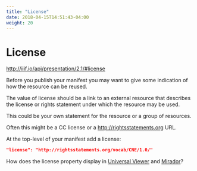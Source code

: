 ```yaml
---
title: "License"
date: 2018-04-15T14:51:43-04:00
weight: 20
---
```


# License

http://iiif.io/api/presentation/2.1/#license

Before you publish your manifest you may want to give some indication of how the resource can be reused.

The value of license should be a link to an external resource that describes the license or rights statement under which the resource may be used.

This could be your own statement for the resource or a group of resources.

Often this might be a CC license or a http://rightsstatements.org URL.

At the top-level of your manifest add a license:

```json
"license": "http://rightsstatements.org/vocab/CNE/1.0/"
```

How does the license property display in [Universal Viewer] and [Mirador]?

[Universal Viewer]: ../viewers/uv.html
[Mirador]: ../viewers/mirador.html
